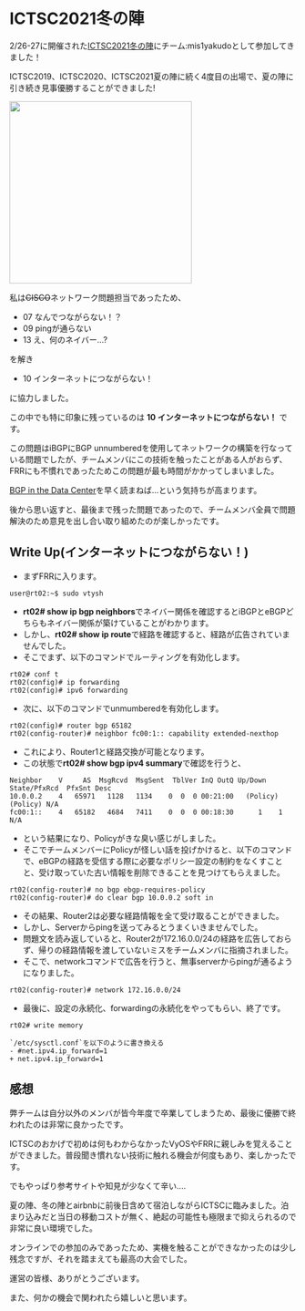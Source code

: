 # ICTSC2021冬の陣

2/26-27に開催された[ICTSC2021冬の陣](https://icttoracon.net/archives/8892)にチーム:mis1yakudoとして参加してきました！

ICTSC2019、ICTSC2020、ICTSC2021夏の陣に続く4度目の出場で、夏の陣に引き続き見事優勝することができました!

<img src="https://minoeru.github.io/markdown/images/ICTSC2021/img.png" width="320">

私は~~CISCO~~ネットワーク問題担当であったため、
- 07 なんでつながらない！？
- 09 pingが通らない
- 13 え、何のネイバー...?

を解き
- 10 インターネットにつながらない！

に協力しました。

この中でも特に印象に残っているのは
**10 インターネットにつながらない！**
です。

この問題はiBGPにBGP unnumberedを使用してネットワークの構築を行なっている問題でしたが、チームメンバにこの技術を触ったことがある人がおらず、FRRにも不慣れであったためこの問題が最も時間がかかってしまいました。

[BGP in the Data Center](https://resource.nvidia.com/en-us-bgp-datacenter/bgp-datacenter-ebook)を早く読まねば...という気持ちが高まります。

後から思い返すと、最後まで残った問題であったので、チームメンバ全員で問題解決のため意見を出し合い取り組めたのが楽しかったです。


## Write Up(インターネットにつながらない！)
- まずFRRに入ります。
```
user@rt02:~$ sudo vtysh
```
- **rt02# show ip bgp neighbors**でネイバー関係を確認するとiBGPとeBGPどちらもネイバー関係が築けていることがわかります。
- しかし、**rt02# show ip route**で経路を確認すると、経路が広告されていませんでした。
- そこでまず、以下のコマンドでルーティングを有効化します。
```
rt02# conf t
rt02(config)# ip forwarding
rt02(config)# ipv6 forwarding
```
- 次に、以下のコマンドでunmumberedを有効化します。
```
rt02(config)# router bgp 65182
rt02(config-router)# neighbor fc00:1:: capability extended-nexthop
```
- これにより、Router1と経路交換が可能となります。
- この状態で**rt02# show bgp ipv4 summary**で確認を行うと、
```
Neighbor    V     AS  MsgRcvd  MsgSent  TblVer InQ OutQ Up/Down State/PfxRcd  PfxSnt Desc
10.0.0.2    4   65971   1128   1134    0  0  0 00:21:00   (Policy) (Policy) N/A
fc00:1::    4   65182   4684   7411    0  0  0 00:18:30      1    1 N/A
```
- という結果になり、Policyがきな臭い感じがしました。
- そこでチームメンバーにPolicyが怪しい話を投げかけると、以下のコマンドで、eBGPの経路を受信する際に必要なポリシー設定の制約をなくすことと、受け取っていた古い情報を削除できることを見つけてもらえました。
```
rt02(config-router)# no bgp ebgp-requires-policy
rt02(config-router)# do clear bgp 10.0.0.2 soft in
```
- その結果、Router2は必要な経路情報を全て受け取ることができました。
- しかし、Serverからpingを送ってみるとうまくいきませんでした。
- 問題文を読み返していると、Router2が172.16.0.0/24の経路を広告しておらず、帰りの経路情報を渡していないミスをチームメンバに指摘されました。
- そこで、networkコマンドで広告を行うと、無事serverからpingが通るようになりました。
```
rt02(config-router)# network 172.16.0.0/24
```
- 最後に、設定の永続化、forwardingの永続化をやってもらい、終了です。
```
rt02# write memory

`/etc/sysctl.conf`を以下のように書き換える
- #net.ipv4.ip_forward=1
+ net.ipv4.ip_forward=1
```

## 感想
弊チームは自分以外のメンバが皆今年度で卒業してしまうため、最後に優勝で終われたのは非常に良かったです。


ICTSCのおかげで初めは何もわからなかったVyOSやFRRに親しみを覚えることができました。普段聞き慣れない技術に触れる機会が何度もあり、楽しかったです。

でもやっぱり参考サイトや知見が少なくて辛い....

夏の陣、冬の陣とairbnbに前後日含めて宿泊しながらICTSCに臨みました。泊まり込みだと当日の移動コストが無く、絶起の可能性も極限まで抑えられるので非常に良い環境でした。

オンラインでの参加のみであったため、実機を触ることができなかったのは少し残念ですが、それを踏まえても最高の大会でした。

運営の皆様、ありがとうございます。

また、何かの機会で関われたら嬉しいと思います。